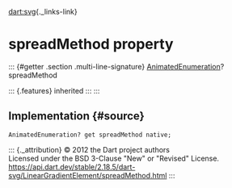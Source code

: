 [dart:svg](../../dart-svg/dart-svg-library){._links-link}

spreadMethod property
=====================

::: {#getter .section .multi-line-signature}
[AnimatedEnumeration](../animatedenumeration-class)? spreadMethod

::: {.features}
inherited
:::
:::

Implementation {#source}
--------------

``` {.language-dart data-language="dart"}
AnimatedEnumeration? get spreadMethod native;
```

::: {._attribution}
© 2012 the Dart project authors\
Licensed under the BSD 3-Clause \"New\" or \"Revised\" License.\
<https://api.dart.dev/stable/2.18.5/dart-svg/LinearGradientElement/spreadMethod.html>
:::
